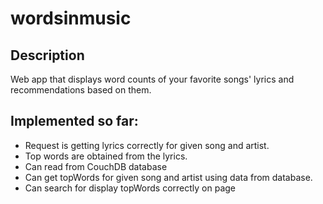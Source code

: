 wordsinmusic
===========

Description
-----------

Web app that displays word counts of your favorite songs' lyrics and recommendations based on them.


Implemented so far:
------------
- Request is getting lyrics correctly for given song and artist.
- Top words are obtained from the lyrics.
- Can read from CouchDB database
- Can get topWords for given song and artist using data from database.
- Can search for display topWords correctly on page
